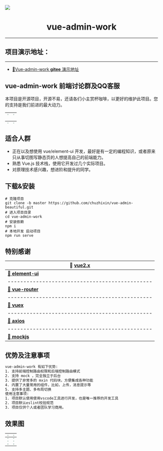 <img src="http://qingqingxuan.gitee.io/vue-admin-work/open-readme-images/logo.png" align="center" />

<h1 align = "center">vue-admin-work</h1>

---

## 项目演示地址：

---

- [🎉Vue-admin-work **gitee** 演示地址](http://qingqingxuan.gitee.io/vue-admin-work)

## vue-admin-work 前端讨论群及QQ客服

本项目是开源项目，开源不易，还请各们小主赏杯咖啡，以更好的维护此项目。您的支持是我们前进的最大动力。

| <img src="http://qingqingxuan.gitee.io/vue-admin-work/open-readme-images/wx-donation.jpg" style="zoom:20%;" /> | <img src="http://qingqingxuan.gitee.io/vue-admin-work/open-readme-images/ali-donation.jpg" style="zoom:20%;" /> |
| :----------------------------------------------------------: | :----------------------------------------------------------: |



| <img src="http://qingqingxuan.gitee.io/vue-admin-work/open-readme-images/qq-custom.png" style="zoom:20%;" /> | <img src="http://qingqingxuan.gitee.io/vue-admin-work/open-readme-images/qq-vip-group.png" style="zoom:20%;" /> |
| :----------------------------------------------------------: | :----------------------------------------------------------: |

## 适合人群

- 正在以及想使用 vue/element-ui 开发，最好是有一定的编程知识，或者原来只从事切图写静态页的人想提高自己的前端能力。
- 熟悉 Vue.js 技术栈，使用它开发过几个实际项目。
- 对原理技术感兴趣，想进阶和提升的同学。

## 下载&安装

```shell
# 克隆项目
git clone -b master https://github.com/chuzhixin/vue-admin-beautiful.git
# 进入项目目录
cd vue-admin-work
# 安装依赖
npm i
# 本地开发 启动项目
npm run serve
```

## 特别感谢

| **🚀 [vue2.x](https://cn.vuejs.org/)**          |
| ---------------------------------------------- |
| **[🚀 element-ui](https://element.eleme.cn/)**  |
| ---------------------------------------------- |
| **[🚀 vue-router](https://router.vuejs.org/)**  |
| ---------------------------------------------- |
| **[🚀 vuex](https://vuex.vuejs.org/)**          |
| ---------------------------------------------- |
| **[🚀 axios](http://www.axios-js.com/)**        |
| ---------------------------------------------- |
| **[🚀 mockjs](http://mockjs.com/)**             |

## 优势及注意事项

```tex
vue-admin-work 有如下优势:
1. 支持前端控制路由权限和后端控制路由模式
2. 支持 mock ，完全独立于后台
3. 提供了非常多的 mxin 代码块，方便集成各种功能
4. 内置了大量常用的组件，比如，上传，消息提示等
5. 支持多主题、多布局切换
使用注意事项:
1. 项目默认使用使用vscode工具进行开发，也是唯一推荐的开发工具
2. 项目默认eslint校验规范
3. 项目仅供个人或者团队学习商用。
```

## 效果图

| <img src="http://qingqingxuan.gitee.io/vue-admin-work/open-readme-images/project-image-1.png" style="zoom:20%;" /> | <img src="http://qingqingxuan.gitee.io/vue-admin-work/open-readme-images/project-image-2.jpg" style="zoom:20%;" /> |
| :----------------------------------------------------------: | ------------------------------------------------------------ |
| <img src="http://qingqingxuan.gitee.io/vue-admin-work/open-readme-images/project-image-3.png" style="zoom:20%;" /> | <img src="http://qingqingxuan.gitee.io/vue-admin-work/open-readme-images/project-image-4.png" style="zoom:20%;" /> |
| <img src="http://qingqingxuan.gitee.io/vue-admin-work/open-readme-images/project-image-5.png" style="zoom:20%;" /> | <img src="http://qingqingxuan.gitee.io/vue-admin-work/open-readme-images/project-image-6.png" style="zoom:20%;" /> |
| <img src="http://qingqingxuan.gitee.io/vue-admin-work/open-readme-images/project-image-7.png" style="zoom:20%;" /> | <img src="http://qingqingxuan.gitee.io/vue-admin-work/open-readme-images/project-image-8.png" style="zoom:20%;" /> |

